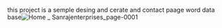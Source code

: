 this project is a semple desing  and cerate and contact paage word data base![Home _ Sanrajenterprises_page-0001](https://user-images.githubusercontent.com/85412055/121637596-3d327c00-caa7-11eb-9313-11342a454fcd.jpg)


